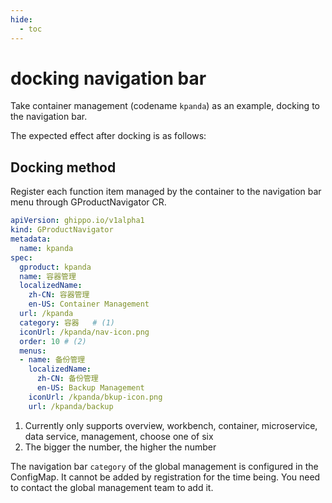 ```yaml
---
hide:
  - toc
---
```


# docking navigation bar

Take container management (codename `kpanda`) as an example, docking to the navigation bar.

The expected effect after docking is as follows:



## Docking method

Register each function item managed by the container to the navigation bar menu through GProductNavigator CR.

```yaml
apiVersion: ghippo.io/v1alpha1
kind: GProductNavigator
metadata:
  name: kpanda
spec:
  gproduct: kpanda
  name: 容器管理
  localizedName:
    zh-CN: 容器管理
    en-US: Container Management
  url: /kpanda
  category: 容器   # (1)
  iconUrl: /kpanda/nav-icon.png
  order: 10 # (2)
  menus:
  - name: 备份管理
    localizedName:
      zh-CN: 备份管理
      en-US: Backup Management
    iconUrl: /kpanda/bkup-icon.png
    url: /kpanda/backup
```

1. Currently only supports overview, workbench, container, microservice, data service, management, choose one of six
2. The bigger the number, the higher the number

The navigation bar `category` of the global management is configured in the ConfigMap. It cannot be added by registration for the time being. You need to contact the global management team to add it.
